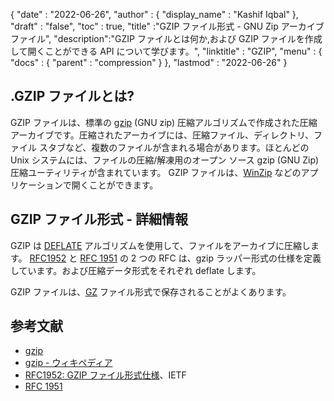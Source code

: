 {
  "date" : "2022-06-26",
  "author" : {
    "display_name" : "Kashif Iqbal"
},
  "draft" : "false",
  "toc" : true,
  "title" :"GZIP ファイル形式 - GNU Zip アーカイブ ファイル",
  "description":"GZIP ファイルとは何か,および GZIP ファイルを作成して開くことができる API について学びます。",
  "linktitle" : "GZIP",
  "menu" : {
    "docs" : {
      "parent" : "compression"
}
},
  "lastmod" : "2022-06-26"
}

## .GZIP ファイルとは?

GZIP ファイルは、標準の [gzip](https://en.wikipedia.org/wiki/Gzip) (GNU zip) 圧縮アルゴリズムで作成された圧縮アーカイブです。圧縮されたアーカイブには、圧縮ファイル、ディレクトリ、ファイル スタブなど、複数のファイルが含まれる場合があります。ほとんどの Unix システムには、ファイルの圧縮/解凍用のオープン ソース gzip (GNU Zip) 圧縮ユーティリティが含まれています。 GZIP ファイルは、[WinZip](https://www.winzip.com/ja/) などのアプリケーションで開くことができます。

## GZIP ファイル形式 - 詳細情報

GZIP は [DEFLATE](https://en.wikipedia.org/wiki/DEFLATE) アルゴリズムを使用して、ファイルをアーカイブに圧縮します。 [RFC1952](https://tools.ietf.org/html/rfc1952) と [RFC 1951](https://tools.ietf.org/html/rfc1951) の 2 つの RFC は、gzip ラッパー形式の仕様を定義しています。および圧縮データ形式をそれぞれ deflate します。

GZIP ファイルは、[GZ](/compression/gz/) ファイル形式で保存されることがよくあります。

## 参考文献

* [gzip](http://www.gzip.org/)
* [gzip - ウィキペディア](https://en.wikipedia.org/wiki/Gzip)
* [RFC1952: GZIP ファイル形式仕様](https://datatracker.ietf.org/doc/html/rfc1952)、IETF
* [RFC 1951](https://tools.ietf.org/html/rfc1951)


